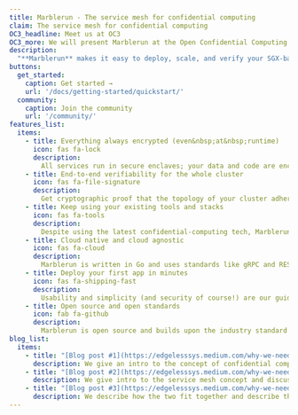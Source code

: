 ```yaml
---
title: Marblerun - The service mesh for confidential computing
claim: The service mesh for confidential computing
OC3_headline: Meet us at OC3
OC3_more: We will present Marblerun at the Open Confidential Computing Conference (OC3). Join us!
description:
  "**Marblerun** makes it easy to deploy, scale, and verify your SGX-based apps on vanilla Kubernetes. Think Istio/Consul/Linkerd for [confidential computing](https://confidentialcomputing.io/). It's open source, written in Go, and truely cloud native."
buttons:
  get_started:
    caption: Get started →
    url: '/docs/getting-started/quickstart/'
  community:
    caption: Join the community
    url: '/community/'
features_list:
  items:
    - title: Everything always encrypted (even&nbsp;at&nbsp;runtime)
      icon: fas fa-lock
      description:
        All services run in secure enclaves; your data and code are encrypted even at runtime. Between enclaves, data is transmitted via mTLS.
    - title: End-to-end verifiability for the whole cluster
      icon: fas fa-file-signature
      description:
        Get cryptographic proof that the topology of your cluster adheres to a Manifest defined in simple JSON.
    - title: Keep using your existing tools and stacks
      icon: fas fa-tools
      description:
        Despite using the latest confidential-computing tech, Marblerun works frictionless with [K8s](https://kubernetes.io/), [Helm](https://helm.sh/) and normal services meshes like [Istio](https://istio.io/) or [Linkerd](https://linkerd.io/).
    - title: Cloud native and cloud agnostic
      icon: fas fa-cloud
      description:
        Marblerun is written in Go and uses standards like gRPC and REST. It scales and secures your apps in any cloud that has Intel SGX - like [Azure](https://azure.microsoft.com/en-us/solutions/confidential-compute/).
    - title: Deploy your first app in minutes
      icon: fas fa-shipping-fast
      description:
        Usability and simplicity (and security of course!) are our guiding principles. Porting and deploying existing distributed Go apps only takes a few [simple steps](/docs/getting-started/quickstart).
    - title: Open source and open standards
      icon: fab fa-github
      description:
        Marblerun is open source and builds upon the industry standard [Open Enclave](https://openenclave.io/sdk/) and [Edgeless RT](https://github.com/edgelesssys/edgelessrt). In the future, it will also support [Graphene](https://github.com/oscarlab/graphene).
blog_list:
  items:
    - title: "[Blog post #1](https://edgelesssys.medium.com/why-we-need-a-service-mesh-for-confidential-computing-part-1-3-28f4bd6df679)"
      description: We give an intro to the concept of confidential computing.
    - title: "[Blog post #2](https://edgelesssys.medium.com/why-we-need-a-service-mesh-for-confidential-computing-part-2-3-c417fa581ef5)"
      description: We give intro to the service mesh concept and discuss crucial properties in the context of confidential computing.
    - title: "[Blog post #3](https://edgelesssys.medium.com/why-we-need-a-service-mesh-for-confidential-computing-part-3-3-ffc00b2c3508)"
      description: We describe how the two fit together and describe the key features and architecture of Marblerun.
---
```

